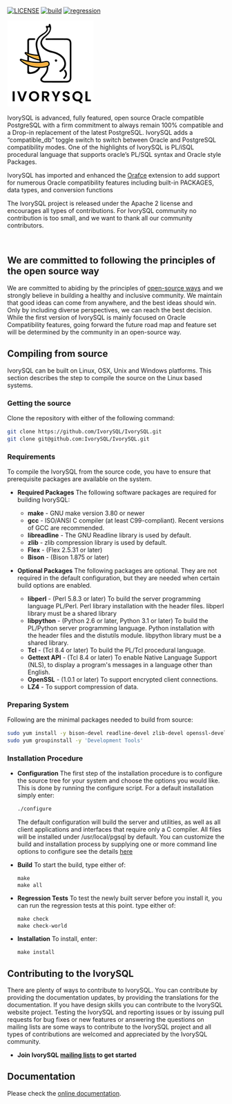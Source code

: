 [![LICENSE](https://img.shields.io/badge/license-Apache--2.0-blue?logo=apache)](https://github.com/IvorySQL/IvorySQL/blob/IVORY_REL_1_STABLE/LICENSE)
[![build](https://github.com/IvorySQL/IvorySQL/actions/workflows/build.yml/badge.svg?branch=IVORY_REL_3_STABLE&event=push)](https://github.com/IvorySQL/IvorySQL/actions/workflows/build.yml)
[![regression](https://github.com/IvorySQL/IvorySQL/actions/workflows/regression.yml/badge.svg?branch=IVORY_REL_3_STABLE&event=push)](https://github.com/IvorySQL/IvorySQL/actions/workflows/pg_regression.yml)

![IvorySQL](https://github.com/IvorySQL/Ivory-www/blob/main/static/img/IvorySQL-black.png?raw=true)

IvorySQL is advanced, fully featured, open source Oracle compatible PostgreSQL with a firm commitment to always remain 100% compatible and a Drop-in replacement of the latest PostgreSQL. IvorySQL adds a “compatible_db” toggle switch to switch between Oracle and PostgreSQL compatibility modes.
One of the highlights of IvorySQL is PL/iSQL procedural language that supports oracle’s PL/SQL syntax and Oracle style Packages.

IvorySQL has imported and enhanced the [Orafce](https://github.com/orafce/orafce) extension to add support
for numerous Oracle compatibility features including built-in PACKAGES, data types, and conversion functions

The IvorySQL project is released under the Apache 2 license and encourages all types of contributions. For IvorySQL community no contribution is too small, and we want to thank all our community contributors.

</br>

## We are committed to following the principles of the open source way
We are committed to abiding by the principles of [open-source ways](https://opensource.com/open-source-way) and we strongly believe in building a healthy and inclusive community. We maintain that good ideas can come from anywhere, and the best ideas should win. Only by including diverse perspectives, we can reach the best decision. While the first version of IvorySQL is mainly focused on Oracle Compatibility features, going forward the future road map and feature set will be determined by the community in an open-source way.
</br>

## Compiling from source
IvorySQL can be built on Linux, OSX, Unix and Windows platforms. This section describes the step to compile the source on the Linux based systems.

### Getting the source
Clone the repository with either of the following command:

```bash
git clone https://github.com/IvorySQL/IvorySQL.git
git clone git@github.com:IvorySQL/IvorySQL.git
```


### Requirements

To compile the IvorySQL from the source code, you have to ensure that prerequisite packages are available on the system.

* **Required Packages** The following software packages are required for
  building IvorySQL:

  * **make** - GNU make version 3.80 or newer
  * **gcc** - ISO/ANSI C compiler (at least C99-compliant). Recent versions of
    GCC are recommended.
  * **libreadline** - The GNU Readline library is used by default. 
  * **zlib** - zlib compression library is used by default.
  * **Flex** - (Flex 2.5.31 or later)
  * **Bison** - (Bison 1.875 or later)

* **Optional Packages** The following packages are optional. They are not
  required in the default configuration, but they are needed when certain build
  options are enabled.

  * **libperl** - (Perl 5.8.3 or later) To build the server programming language
    PL/Perl. Perl library installation with the header files. libperl library
    must be a shared library
  * **libpython** - (Python 2.6 or later, Python 3.1 or later) To build the
    PL/Python server programming language. Python installation with the header
    files and the distutils module. libpython library must be a shared library.
  * **Tcl** - (Tcl 8.4 or later) To build the PL/Tcl procedural language.
  * **Gettext API** - (Tcl 8.4 or later) To enable Native Language Support
    (NLS), to display a program's messages in a language other than English.
  * **OpenSSL** - (1.0.1 or later) To support encrypted client connections.
  * **LZ4** - To support compression of data.



### Preparing System
Following are the minimal packages needed to build from source:

```bash
sudo yum install -y bison-devel readline-devel zlib-devel openssl-devel wget
sudo yum groupinstall -y 'Development Tools'
```
### Installation Procedure

* **Configuration** The first step of the installation procedure is to configure
  the source tree for your system and choose the options you would like. This is
  done by running the configure script. For a default installation simply enter:
  ```bash
  ./configure
  ```
  The default configuration will build the server and utilities, as well as all
  client applications and interfaces that require only a C compiler. All files
  will be installed under /usr/local/pgsql by default. You can customize the
  build and installation process by supplying one or more command line options
  to configure see the details
  [here](https://www.postgresql.org/docs/current/install-procedure.html#CONFIGURE-OPTIONS)

* **Build** To start the build, type either of:
  ```
  make
  make all
  ```
* **Regression Tests** To test the newly built server before you install it, you
  can run the regression tests at this point. type either of:
  ```
  make check
  make check-world
  ```
* **Installation** To install, enter:
  ```
  make install
  ```

## Contributing to the IvorySQL
There are plenty of ways to contribute to IvorySQL. You can contribute by providing the documentation updates, by providing the
translations for the documentation. If you have design skills you can contribute to the IvorySQL website project.
Testing the IvorySQL and reporting issues or by issuing pull requests for bug fixes or new features or answering the questions
on mailing lists are some ways to contribute to the IvorySQL project and all types of contributions are welcomed and appreciated
by the IvorySQL community.

* **Join IvorySQL [mailing lists](http://lists.ivorysql.org) to get started**

## Documentation
Please check the [online documentation](https://www.ivorysql.org/docs/next/intro).
